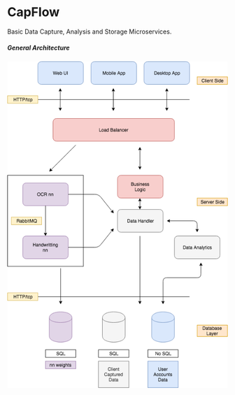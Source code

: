 # CapFlow
Basic Data Capture, Analysis and Storage Microservices.


##### General Architecture
![General Architecture Diagram](_doc/general_architecture.png)
